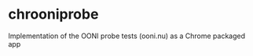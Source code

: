 chrooniprobe
============

Implementation of the OONI probe tests (ooni.nu) as a Chrome packaged app